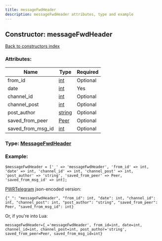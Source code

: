 ```yaml
---
title: messageFwdHeader
description: messageFwdHeader attributes, type and example
---
```

## Constructor: messageFwdHeader  
[Back to constructors index](index.md)



### Attributes:

| Name     |    Type       | Required |
|----------|---------------|----------|
|from\_id|[int](../types/int.md) | Optional|
|date|[int](../types/int.md) | Yes|
|channel\_id|[int](../types/int.md) | Optional|
|channel\_post|[int](../types/int.md) | Optional|
|post\_author|[string](../types/string.md) | Optional|
|saved\_from\_peer|[Peer](../types/Peer.md) | Optional|
|saved\_from\_msg\_id|[int](../types/int.md) | Optional|



### Type: [MessageFwdHeader](../types/MessageFwdHeader.md)


### Example:

```
$messageFwdHeader = ['_' => 'messageFwdHeader', 'from_id' => int, 'date' => int, 'channel_id' => int, 'channel_post' => int, 'post_author' => 'string', 'saved_from_peer' => Peer, 'saved_from_msg_id' => int];
```  

[PWRTelegram](https://pwrtelegram.xyz) json-encoded version:

```
{"_": "messageFwdHeader", "from_id": int, "date": int, "channel_id": int, "channel_post": int, "post_author": "string", "saved_from_peer": Peer, "saved_from_msg_id": int}
```


Or, if you're into Lua:  


```
messageFwdHeader={_='messageFwdHeader', from_id=int, date=int, channel_id=int, channel_post=int, post_author='string', saved_from_peer=Peer, saved_from_msg_id=int}

```


